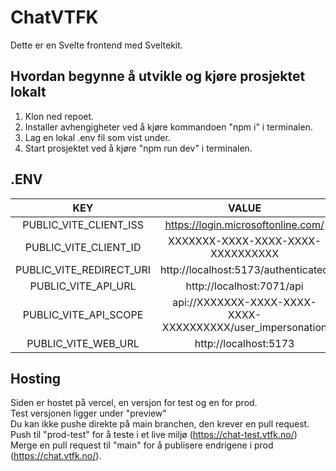 # ChatVTFK
Dette er en Svelte frontend med Sveltekit.

## Hvordan begynne å utvikle og kjøre prosjektet lokalt 
1. Klon ned repoet.
2. Installer avhengigheter ved å kjøre kommandoen "npm i" i terminalen.
3. Lag en lokal .env fil som vist under.
4. Start prosjektet ved å kjøre "npm run dev" i terminalen.

## .ENV

|KEY|VALUE|
|:---:|:---:|
|PUBLIC_VITE_CLIENT_ISS|https://login.microsoftonline.com/|
|PUBLIC_VITE_CLIENT_ID|XXXXXXX-XXXX-XXXX-XXXX-XXXXXXXXXX|
|PUBLIC_VITE_REDIRECT_URI|http://localhost:5173/authenticated|
|PUBLIC_VITE_API_URL|http://localhost:7071/api|
|PUBLIC_VITE_API_SCOPE|api://XXXXXXX-XXXX-XXXX-XXXX-XXXXXXXXXX/user_impersonation|
|PUBLIC_VITE_WEB_URL|http://localhost:5173|

## Hosting
Siden er hostet på vercel, en versjon for test og en for prod.\
Test versjonen ligger under "preview"\
Du kan ikke pushe direkte på main branchen, den krever en pull request.\
Push til "prod-test" for å teste i et live miljø (https://chat-test.vtfk.no/)\
Merge en pull request til "main" for å publisere endrigene i prod (https://chat.vtfk.no/).